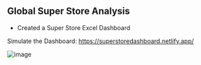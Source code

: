 ## Global Super Store Analysis
- Created a Super Store Excel Dashboard

Simulate the Dashboard: https://superstoredashboard.netlify.app/

![image](https://github.com/CaptaiN785/Super-Store-Excel-DashBoard/assets/83746932/e357f400-38d4-40c0-88a7-d257db9d683e)

